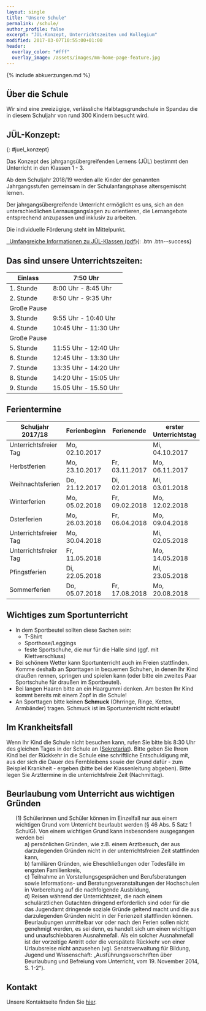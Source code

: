 ```yaml
---
layout: single
title: "Unsere Schule"
permalink: /schule/
author_profile: false
excerpt: "JÜL-Konzept, Unterrichtszeiten und Kollegium"
modified: 2017-03-07T10:55:00+01:00
header:
  overlay_color: "#fff"
  overlay_image: /assets/images/mm-home-page-feature.jpg
---
```


{% include abkuerzungen.md %}

## Über die Schule

Wir sind eine zweizügige, verlässliche Halbtagsgrundschule in Spandau die in
diesem Schuljahr von rund 300 Kindern besucht wird.

## JÜL-Konzept:
{: #juel_konzept}

Das Konzept des jahrgangsübergreifenden Lernens (JÜL) bestimmt den Unterricht in
den Klassen 1 - 3.

Ab dem Schuljahr 2018/19 werden alle Kinder der genannten Jahrgangsstufen
gemeinsam in der Schulanfangsphase altersgemischt lernen.

Der jahrgangsübergreifende Unterricht ermöglicht es uns, sich an den
unterschiedlichen Lernausgangslagen zu orientieren, die Lernangebote
entsprechend anzupassen und inklusiv zu arbeiten.

Die individuelle Förderung steht im Mittelpunkt.

[<i class="fa fa-download">&nbsp;&nbsp;</i>Umfangreiche Informationen zu JÜL-Klassen (pdf)](https://www.berlin.de/sen/bildung/schule/bildungswege/grundschule/mdb-sen-bildung-bildungswege-grundschule-flexible_schulanfangsphase.pdf){: .btn .btn--success}

## Das sind unsere Unterrichtszeiten:

|Einlass | 7:50 Uhr |
| ---|----|
|1. Stunde | 8:00 Uhr - 8:45 Uhr |
|2. Stunde | 8:50 Uhr - 9:35 Uhr |
|Große Pause | |
|3. Stunde | 9:55 Uhr - 10:40 Uhr |
|4. Stunde | 10:45 Uhr - 11:30 Uhr |
|Große Pause | |
|5. Stunde | 11:55 Uhr - 12:40 Uhr |
|6. Stunde | 12:45 Uhr - 13:30 Uhr |
|7. Stunde | 13:35 Uhr - 14:20 Uhr |
|8. Stunde | 14:20 Uhr - 15:05 Uhr |
|9. Stunde | 15.05 Uhr - 15.50 Uhr |

## Ferientermine

<table>
  <thead>
    <tr>
      <th>Schuljahr 2017/18</th>
      <th>Ferienbeginn</th>
      <th>Ferienende</th>
      <th>erster Unterrichtstag</th>
    </tr>
  </thead>
  <tbody>
    <tr>
      <td>Unterrichtsfreier Tag</td>
      <td>Mo, 02.10.2017</td>
      <td>&nbsp;</td>
      <td>Mi, 04.10.2017</td>
    </tr>
    <tr>
      <td>Herbstferien</td>
      <td>Mo, 23.10.2017</td>
      <td>Fr, 03.11.2017</td>
      <td>Mo, 06.11.2017&nbsp;</td>
    </tr>
    <tr>
      <td>Weihnachtsferien</td>
      <td>Do, 21.12.2017</td>
      <td>Di, 02.01.2018</td>
      <td>Mi, 03.01.2018</td>
    </tr>
    <tr>
      <td>Winterferien</td>
      <td>Mo, 05.02.2018</td>
      <td>Fr, 09.02.2018</td>
      <td>Mo, 12.02.2018</td>
    </tr>
    <tr>
      <td>Osterferien</td>
      <td>Mo, 26.03.2018</td>
      <td>Fr, 06.04.2018</td>
      <td>Mo, 09.04.2018</td>
    </tr>
    <tr>
      <td>Unterrichtsfreier Tag</td>
      <td>Mo, 30.04.2018</td>
      <td>&nbsp;</td>
      <td>Mi, 02.05.2018</td>
    </tr>
    <tr>
      <td>Unterrichtsfreier Tag</td>
      <td>Fr, 11.05.2018</td>
      <td>&nbsp;</td>
      <td>Mo, 14.05.2018</td>
    </tr>
    <tr>
      <td>Pfingstferien</td>
      <td>Di, 22.05.2018</td>
      <td>&nbsp;</td>
      <td>Mi, 23.05.2018</td>
    </tr>
    <tr>
      <td>Sommerferien</td>
      <td>Do, 05.07.2018</td>
      <td>Fr, 17.08.2018</td>
      <td>Mo, 20.08.2018</td>
    </tr>
  </tbody>
</table>

## Wichtiges zum Sportunterricht

* In dem Sportbeutel sollten diese Sachen sein:
  * T-Shirt
  * Sporthose/Leggings
  * feste Sportschuhe, die nur für die Halle sind (ggf. mit Klettverschluss)
* Bei schönem Wetter kann Sportunterricht auch im Freien stattfinden. Komme
  deshalb an Sporttagen in bequemen Schuhen, in denen Ihr Kind draußen rennen,
  springen und spielen kann (oder bitte ein zweites Paar Sportschuhe für draußen
  im Sportbeutel).
* Bei langen Haaren bitte an ein Haargummi denken. Am besten Ihr Kind kommt bereits mit einem Zopf in die Schule!
* An Sporttagen bitte keinen **Schmuck** (Ohrringe, Ringe, Ketten, Armbänder) tragen. Schmuck ist im Sportunterricht nicht erlaubt!

## Im Krankheitsfall

Wenn Ihr Kind die Schule nicht besuchen kann, rufen Sie bitte bis 8:30 Uhr des
gleichen Tages in der Schule an ([Sekretariat](/kontakt/#sekretariat)). Bitte
geben Sie Ihrem Kind bei der Rückkehr in die Schule  eine schriftliche
Entschuldigung mit, aus der sich die Dauer des Fernbleibens sowie der Grund
dafür - zum Beispiel Krankheit - ergeben (bitte bei der Klassenleitung
abgeben).  Bitte legen Sie Arzttermine in die unterrichtsfreie Zeit
(Nachmittag).


## Beurlaubung vom Unterricht aus wichtigen Gründen

<ol style='list-style: none'>
<li>
(1) Schülerinnen und Schüler können im Einzelfall nur aus einem wichtigen Grund
vom Unterricht beurlaubt werden (§ 46 Abs. 5 Satz 1 SchulG). Von einem
wichtigen Grund kann insbesondere ausgegangen werden bei
<ol style='list-style: none'>
<li>a) persönlichen Gründen, wie z.B. einem Arztbesuch, der aus darzulegenden
Gründen nicht in der unterrichtsfreien Zeit stattfinden kann,</li>
<li>b) familiären Gründen, wie Eheschließungen oder Todesfälle im engsten
Familienkreis,</li>
<li>c) Teilnahme an Vorstellungsgesprächen und Berufsberatungen sowie
Informations-  und Beratungsveranstaltungen der Hochschulen in Vorbereitung auf
die nachfolgende Ausbildung,</li>
<li>d) Reisen während der Unterrichtszeit, die nach einem schulärztlichen
Gutachten dringend erforderlich sind oder für die das Jugendamt dringende
soziale Gründe geltend macht und die aus darzulegenden Gründen nicht in der
Ferienzeit stattfinden können. Beurlaubungen unmittelbar vor oder nach den
Ferien sollen nicht genehmigt werden, es sei denn, es handelt sich um einen
wichtigen und unaufschiebbaren Ausnahmefall. Als ein solcher Ausnahmefall ist
der vorzeitige Antritt oder die verspätete Rückkehr von einer Urlaubsreise
nicht anzusehen (vgl. Senatsverwaltung für Bildung, Jugend und Wissenschaft:
„Ausführungsvorschriften über Beurlaubung und Befreiung vom Unterricht, vom 19.
November 2014, S. 1-2“).</li>
</ol>
</li>
</ol>

## Kontakt

Unsere Kontaktseite finden Sie [hier](/kontakt/).
